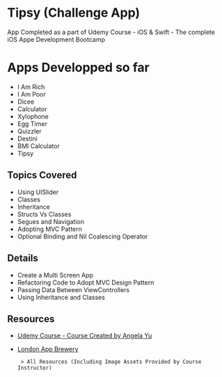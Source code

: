 # Tipsy (Challenge App)
App Completed as a part of Udemy Course - iOS &amp; Swift - The complete iOS Appe Development Bootcamp


# Apps Developped so far
 - I Am Rich 
 - I Am Poor
 - Dicee
 - Calculator
 - Xylophone
 - Egg Timer
 - Quizzler
 - Destini
 - BMI Calculator
 - Tipsy


## Topics Covered
 - Using UISlider
 - Classes 
 - Inheritance
 - Structs Vs Classes
 - Segues and Navigation
 - Adopting MVC Pattern
 - Optional Binding and Nil Coalescing Operator

## Details
 - Create a Multi Screen App
 - Refactoring Code to Adopt MVC Design Pattern 
 - Passing Data Between ViewControllers
 - Using Inheritance and Classes

## Resources
- [Udemy Course - Course Created by Angela Yu](https://www.udemy.com/course/ios-13-app-development-bootcamp/)
- [London App Brewery](https://www.londonappbrewery.com)

       > All Resources (Including Image Assets Provided by Course Instructor) 
